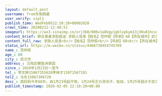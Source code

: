 ```yaml
---
layout: default_post
username: from东倒西崴
user_verify: vipl1
publish_time: WedFeb0522:10:28+08002020
crawl_time: 20200212-12:40:51
imageurl: https://wx3.sinaimg.cn/orj360/006v1a8Ugy1gblvpkym13j30u01hcx4z.jpg,https://wx3.sinaimg.cn/orj360/006v1a8Ugy1gblvpmj9g5j30u01hchae.jpg,https://wx1.sinaimg.cn/orj360/006v1a8Ugy1gblvpnprzcj30u01hc1eo.jpg,https://wx2.sinaimg.cn/orj360/006v1a8Ugy1gblvpos5hwj30u01hch38.jpg,https://wx2.sinaimg.cn/orj360/006v1a8Ugy1gblvppy1adj30u01hcwzz.jpg,https://wx1.sinaimg.cn/orj360/006v1a8Ugy1gblvpjf4tzj30u01hce1v.jpg,https://wx2.sinaimg.cn/orj360/006v1a8Ugy1gblvpr9g4kj30u01hc184.jpg
content_brief: 肺炎患者求助超话 求助人信息【姓名】范仲姣【年龄】60【所在城市】武汉市【所在小区、社区】汉阳区  鲤鱼洲家园【患病时间】2020年1月23日～至今【联系方式】李文婷15067355620      李继才13971567191【其他紧急联系人】马东15067396720【病情描述】我妈妈今年60岁。自1月23号起干咳，1 ...全文
content_full_raw: 求助人信息<br/>【姓名】范仲姣<br/>【年龄】60<br/>【所在城市】武汉市<br/>【所在小区、社区】汉阳区鲤鱼洲家园<br/>【患病时间】2020年1月23日～至今<br/>【联系方式】李文婷15067355620李继才13971567191<br/>【其他紧急联系人】马东15067396720<br/>【病情描述】我妈妈今年60岁。自1月23号起干咳，1月24号乏力流冷汗，低烧，1月25号就诊于武汉市中医院，挂了3天点滴，不见好转，医生说疑似新冠肺，希望家属能找医院治疗，我们联系社区，答复无床位，打了各大医院电话无果，只能在家自我隔离，每天往返附近的诊所继续打头孢，自此后体温时烧时不烧，前几天精神有点好转，不烧了，但仍浑身无力，昨晚我妈开始咳嗽直至现在，今天再去中医院检查，CT显示胸膜下多发斑片样多密度模糊影，核酸试剂也检测了（4天后才能出结果），医生建议找医院住院治疗，社区仍回复无床位，担心病情持续恶化，希望能尽快住院治疗，只能在此求问床位，跪谢大家了！（有车可送病人）
status_url: https://m.weibo.cn/status/4468730454745769
name_: 范仲姣
age_: 60
city_: 武汉市
address_: 汉阳区鲤鱼洲家园
since_: 2020年1月23日～至今
tel_: 李文婷15067355620李继才13971567191
tel2_: 马东15067396720
desc_: 我妈妈今年60岁。自1月23号起干咳，1月24号乏力流冷汗，低烧，1月25号就诊于武汉市中医院，挂了3天点滴，不见好转，医生说疑似新冠肺，希望家属能找医院治疗，我们联系社区，答复无床位，打了各大医院电话无果，只能在家自我隔离，每天往返附近的诊所继续打头孢，自此后体温时烧时不烧，前几天精神有点好转，不烧了，但仍浑身无力，昨晚我妈开始咳嗽直至现在，今天再去中医院检查，CT显示胸膜下多发斑片样多密度模糊影，核酸试剂也检测了（4天后才能出结果），医生建议找医院住院治疗，社区仍回复无床位，担心病情持续恶化，希望能尽快住院治疗，只能在此求问床位，跪谢大家了！（有车可送病人）
publish_timestamp: 2020-02-05 22:10:28+08:00
---
```


